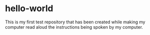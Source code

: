 # hello-world
This is my first test repository that has been created while making my computer read aloud the instructions being spoken by my computer.
